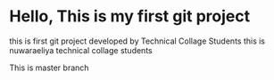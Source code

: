 # Hello, This is my first git project

this is first git project developed by Technical Collage Students
this is nuwaraeliya technical collage students

This is master branch
